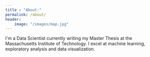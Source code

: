 ```yaml
---
title : "About:"
permalink: /about/
header:
	image: "/images/map.jpg"
---
```


I'm a Data Scientist currently writing my Master Thesis at the Massachusetts Institute of Technology.
I excel at machine learning, exploratory analysis and data visualization.
